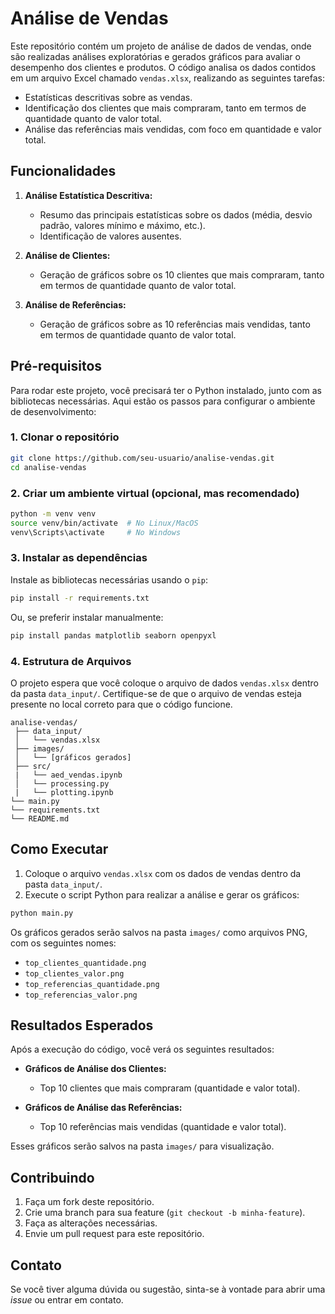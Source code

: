 # Análise de Vendas

Este repositório contém um projeto de análise de dados de vendas, onde são realizadas análises exploratórias e gerados gráficos para avaliar o desempenho dos clientes e produtos. O código analisa os dados contidos em um arquivo Excel chamado `vendas.xlsx`, realizando as seguintes tarefas:

- Estatísticas descritivas sobre as vendas.
- Identificação dos clientes que mais compraram, tanto em termos de quantidade quanto de valor total.
- Análise das referências mais vendidas, com foco em quantidade e valor total.

## Funcionalidades

1. **Análise Estatística Descritiva:**
   - Resumo das principais estatísticas sobre os dados (média, desvio padrão, valores mínimo e máximo, etc.).
   - Identificação de valores ausentes.
   
2. **Análise de Clientes:**
   - Geração de gráficos sobre os 10 clientes que mais compraram, tanto em termos de quantidade quanto de valor total.

3. **Análise de Referências:**
   - Geração de gráficos sobre as 10 referências mais vendidas, tanto em termos de quantidade quanto de valor total.

## Pré-requisitos

Para rodar este projeto, você precisará ter o Python instalado, junto com as bibliotecas necessárias. Aqui estão os passos para configurar o ambiente de desenvolvimento:

### 1. Clonar o repositório

```bash
git clone https://github.com/seu-usuario/analise-vendas.git
cd analise-vendas
```

### 2. Criar um ambiente virtual (opcional, mas recomendado)

```bash
python -m venv venv
source venv/bin/activate  # No Linux/MacOS
venv\Scripts\activate     # No Windows
```

### 3. Instalar as dependências

Instale as bibliotecas necessárias usando o `pip`:

```bash
pip install -r requirements.txt
```

Ou, se preferir instalar manualmente:

```bash
pip install pandas matplotlib seaborn openpyxl
```

### 4. Estrutura de Arquivos

O projeto espera que você coloque o arquivo de dados `vendas.xlsx` dentro da pasta `data_input/`. Certifique-se de que o arquivo de vendas esteja presente no local correto para que o código funcione.

```plaintext
analise-vendas/
 ├── data_input/
 │   └── vendas.xlsx
 ├── images/
 │   └── [gráficos gerados]
 ├── src/
 |   └── aed_vendas.ipynb
 │   └── processing.py
 |   └── plotting.ipynb
└── main.py
└── requirements.txt
└── README.md
```

## Como Executar

1. Coloque o arquivo `vendas.xlsx` com os dados de vendas dentro da pasta `data_input/`.
2. Execute o script Python para realizar a análise e gerar os gráficos:

```bash
python main.py
```

Os gráficos gerados serão salvos na pasta `images/` como arquivos PNG, com os seguintes nomes:

- `top_clientes_quantidade.png`
- `top_clientes_valor.png`
- `top_referencias_quantidade.png`
- `top_referencias_valor.png`

## Resultados Esperados

Após a execução do código, você verá os seguintes resultados:

- **Gráficos de Análise dos Clientes:**
  - Top 10 clientes que mais compraram (quantidade e valor total).
  
- **Gráficos de Análise das Referências:**
  - Top 10 referências mais vendidas (quantidade e valor total).
  
Esses gráficos serão salvos na pasta `images/` para visualização.

## Contribuindo

1. Faça um fork deste repositório.
2. Crie uma branch para sua feature (`git checkout -b minha-feature`).
3. Faça as alterações necessárias.
4. Envie um pull request para este repositório.

## Contato

Se você tiver alguma dúvida ou sugestão, sinta-se à vontade para abrir uma *issue* ou entrar em contato.
